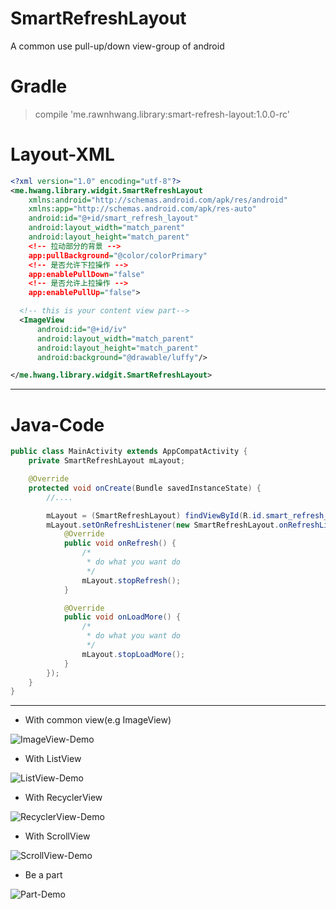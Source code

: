 # SmartRefreshLayout
A common use pull-up/down view-group of android


# Gradle
> compile 'me.rawnhwang.library:smart-refresh-layout:1.0.0-rc'

# Layout-XML
```XML
<?xml version="1.0" encoding="utf-8"?>
<me.hwang.library.widgit.SmartRefreshLayout
    xmlns:android="http://schemas.android.com/apk/res/android"
    xmlns:app="http://schemas.android.com/apk/res-auto"
    android:id="@+id/smart_refresh_layout"
    android:layout_width="match_parent"
    android:layout_height="match_parent"
    <!-- 拉动部分的背景 -->
    app:pullBackground="@color/colorPrimary"
    <!-- 是否允许下拉操作 -->
    app:enablePullDown="false"
    <!-- 是否允许上拉操作 -->
    app:enablePullUp="false">

  <!-- this is your content view part-->
  <ImageView
      android:id="@+id/iv"
      android:layout_width="match_parent"
      android:layout_height="match_parent"
      android:background="@drawable/luffy"/>

</me.hwang.library.widgit.SmartRefreshLayout>

```
---

# Java-Code

```JAVA
public class MainActivity extends AppCompatActivity {
    private SmartRefreshLayout mLayout;

    @Override
    protected void onCreate(Bundle savedInstanceState) {
        //....

        mLayout = (SmartRefreshLayout) findViewById(R.id.smart_refresh_layout);
        mLayout.setOnRefreshListener(new SmartRefreshLayout.onRefreshListener() {
            @Override
            public void onRefresh() {
                /*
                 * do what you want do
                 */
                mLayout.stopRefresh();
            }

            @Override
            public void onLoadMore() {
                /*
                 * do what you want do
                 */
                mLayout.stopLoadMore();
            }
        });
    }
}
```
---

- With common view(e.g ImageView)

![ImageView-Demo](https://github.com/RawnHwang/SmartRefreshLayout/blob/master/demonstration-gif/imageview_demo.gif)

- With ListView

![ListView-Demo](https://github.com/RawnHwang/SmartRefreshLayout/blob/master/demonstration-gif/listview_demo.gif)

- With RecyclerView

![RecyclerView-Demo](https://github.com/RawnHwang/SmartRefreshLayout/blob/master/demonstration-gif/recyclerview_demo.gif)

- With ScrollView

![ScrollView-Demo](https://github.com/RawnHwang/SmartRefreshLayout/blob/master/demonstration-gif/scrollview_demo.gif)

- Be a part

![Part-Demo](https://github.com/RawnHwang/SmartRefreshLayout/blob/master/demonstration-gif/jubu_demo.gif)
